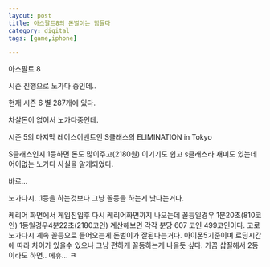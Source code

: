 ```yaml
---
layout: post
title: 아스팔트8의 돈벌이는 힘들다
category: digital
tags: [game,iphone]

---
```

아스팔트 8 



시즌 진행으로 노가다 중인데..



현재 시즌 6 별 287개에 있다.



차살돈이 없어서 노가다중인데.



시즌 5의 마지막 레이스이벤트인 S클래스의 ELIMINATION in Tokyo



S클래스인지 1등하면 돈도 많이주고(2180원) 이기기도 쉽고 s클래스라 재미도 있는데 어이없는 노가다 사실을 알게되었다.



바로...



노가다시. .1등을 하는것보다 그냥 꼴등을 하는게 낫다는거다.



케리어 화면에서 게임진입후 다시 케리어화면까지 나오는데 꼴등일경우 1분20초(810코인) 1등일경우4분22초(2180코인) 계산해보면 각각 분당 607 코인 499코인이다. 고로 노가다시 계속 꼴등으로 들어오는게 돈벌이가 잘된다는거다. 아이폰5기준이며 로딩시간에 따라 차이가 있을수 있으나 그냥 편하게 꼴등하는게 나을듯 싶다. 가끔 삽질해서 2등이라도 하면.. 에휴... ㅋ



